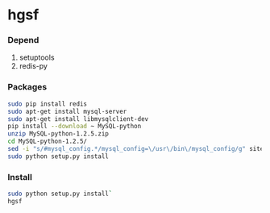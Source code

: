 # hgsf #

### Depend ###

1. setuptools  
2. redis-py  

### Packages ###
```bash
sudo pip install redis
sudo apt-get install mysql-server
sudo apt-get install libmysqlclient-dev
pip install --download ~ MySQL-python
unzip MySQL-python-1.2.5.zip
cd MySQL-python-1.2.5/
sed -i "s/#mysql_config.*/mysql_config=\/usr\/bin\/mysql_config/g" site.cfg
sudo python setup.py install
```

### Install ###
```bash
sudo python setup.py install`  
hgsf
```
